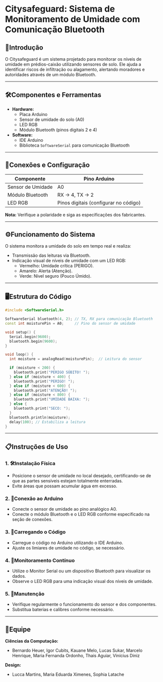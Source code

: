 # **Citysafeguard: Sistema de Monitoramento de Umidade com Comunicação Bluetooth**

## 🌟**Introdução**
O Citysafeguard é um sistema projetado para monitorar os níveis de umidade em prédios-caixão utilizando sensores de solo. Ele ajuda a identificar riscos de infiltração ou alagamento, alertando moradores e autoridades através de um módulo Bluetooth.

---

## 🛠️**Componentes e Ferramentas**
- **Hardware:**
  - Placa Arduino
  - Sensor de umidade do solo (A0)
  - LED RGB
  - Módulo Bluetooth (pinos digitais 2 e 4)
- **Software:**
  - IDE Arduino
  - Biblioteca `SoftwareSerial` para comunicação Bluetooth  

---

## 🔌**Conexões e Configuração** 
| Componente        | Pino Arduino       |  
|--------------------|--------------------|  
| Sensor de Umidade | A0                 |  
| Módulo Bluetooth  | RX -> 4, TX -> 2   |  
| LED RGB           | Pinos digitais (configurar no código) |

**Nota:** Verifique a polaridade e siga as especificações dos fabricantes.

---

## ⚙️**Funcionamento do Sistema** 
O sistema monitora a umidade do solo em tempo real e realiza:  
- Transmissão das leituras via Bluetooth.  
- Indicação visual de níveis de umidade com um LED RGB:  
  - Vermelho: Umidade crítica (PERIGO).  
  - Amarelo: Alerta (Atenção).  
  - Verde: Nível seguro (Pouco Úmido).  

---

## 🖥️**Estrutura do Código** 

```cpp
#include <SoftwareSerial.h>

SoftwareSerial bluetooth(4, 2); // TX, RX para comunicação Bluetooth
const int moisturePin = A0;     // Pino do sensor de umidade

void setup() {
  Serial.begin(9600);
  bluetooth.begin(9600);
}

void loop() {
  int moisture = analogRead(moisturePin);  // Leitura do sensor

  if (moisture < 200) {
    bluetooth.print("PERIGO SÚBITO! ");
  } else if (moisture < 400) {
    bluetooth.print("PERIGO! ");
  } else if (moisture < 600) {
    bluetooth.print("ATENÇÃO! ");
  } else if (moisture < 800) {
    bluetooth.print("UMIDADE BAIXA: ");
  } else {
    bluetooth.print("SECO: ");
  }
  bluetooth.println(moisture);
  delay(100); // Estabiliza a leitura
}
```

---

## 📋**Instruções de Uso** 
### 1. 🛠️Instalação Física 
- Posicione o sensor de umidade no local desejado, certificando-se de que as partes sensíveis estejam totalmente enterradas.
- Evite áreas que possam acumular água em excesso.

### 2. 🔗Conexão ao Arduino 
- Conecte o sensor de umidade ao pino analógico A0.
- Conecte o módulo Bluetooth e o LED RGB conforme especificado na seção de conexões.

### 3. 🚀Carregando o Código 
- Carregue o código no Arduino utilizando o IDE Arduino.
- Ajuste os limiares de umidade no código, se necessário.

### 4. 📡Monitoramento Contínuo 
- Utilize o Monitor Serial ou um dispositivo Bluetooth para visualizar os dados.
- Observe o LED RGB para uma indicação visual dos níveis de umidade.

### 5. 🧰Manutenção 
- Verifique regularmente o funcionamento do sensor e dos componentes.
- Substitua baterias e calibres conforme necessário.

---

## 👥**Equipe** 
**Ciências da Computação:**  
- Bernardo Heuer, Igor Cubits, Kauane Melo, Lucas Sukar, Marcelo Henrique, Maria Fernanda Ordonho, Thais Aguiar, Vinícius Diniz  

**Design:**  
- Lucca Martins, Maria Eduarda Ximenes, Sophia Latache

